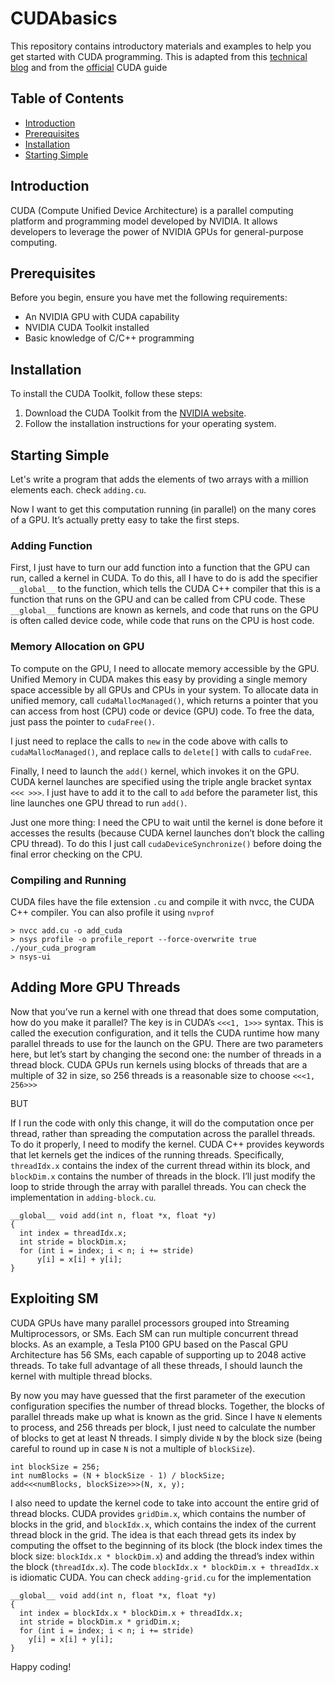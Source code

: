 # CUDAbasics

This repository contains introductory materials and examples to help you get started with CUDA programming. This is adapted from this
[technical blog](https://developer.nvidia.com/blog/even-easier-introduction-cuda/) and from the [official](https://docs.nvidia.com/cuda/cuda-c-programming-guide/) CUDA guide

## Table of Contents
- [Introduction](#introduction)
- [Prerequisites](#prerequisites)
- [Installation](#installation)
- [Starting Simple](#starting-simple)

## Introduction
CUDA (Compute Unified Device Architecture) is a parallel computing platform and programming model developed by NVIDIA. It allows developers to leverage the power of NVIDIA GPUs for general-purpose computing.

## Prerequisites
Before you begin, ensure you have met the following requirements:
- An NVIDIA GPU with CUDA capability
- NVIDIA CUDA Toolkit installed
- Basic knowledge of C/C++ programming

## Installation
To install the CUDA Toolkit, follow these steps:
1. Download the CUDA Toolkit from the [NVIDIA website](https://developer.nvidia.com/cuda-downloads).
2. Follow the installation instructions for your operating system.

## Starting Simple

Let's write a program that adds the elements of two arrays with a million elements each. check ``` adding.cu ```.

Now I want to get this computation running (in parallel) on the many cores of a GPU. It’s actually pretty easy to take the first steps.

### Adding Function
First, I just have to turn our add function into a function that the GPU can run, called a kernel in CUDA. To do this, all I have to do is add the specifier ```__global__``` to the function, which tells the CUDA C++ compiler that this is a function that runs on the GPU and can be called from CPU code. These ```__global__``` functions are known as kernels, and code that runs on the GPU is often called device code, while code that runs on the CPU is host code.

### Memory Allocation on GPU

To compute on the GPU, I need to allocate memory accessible by the GPU. Unified Memory in CUDA makes this easy by providing a single memory space accessible by all GPUs and CPUs in your system. To allocate data in unified memory, call ```cudaMallocManaged()```, which returns a pointer that you can access from host (CPU) code or device (GPU) code. To free the data, just pass the pointer to ```cudaFree()```.

I just need to replace the calls to ```new``` in the code above with calls to ```cudaMallocManaged()```, and replace calls to ```delete[]``` with calls to ```cudaFree```.

Finally, I need to launch the ```add()``` kernel, which invokes it on the GPU. CUDA kernel launches are specified using the triple angle bracket syntax ```<<< >>>```. I just have to add it to the call to ```add``` before the parameter list, this line launches one GPU thread to run ```add()```.

Just one more thing: I need the CPU to wait until the kernel is done before it accesses the results (because CUDA kernel launches don’t block the calling CPU thread). To do this I just call ```cudaDeviceSynchronize()``` before doing the final error checking on the CPU.

### Compiling and Running

CUDA files have the file extension ```.cu``` and compile it with nvcc, the CUDA C++ compiler. You can also profile it using ```nvprof```

``` 
> nvcc add.cu -o add_cuda 
> nsys profile -o profile_report --force-overwrite true ./your_cuda_program
> nsys-ui
```

## Adding More GPU Threads

Now that you’ve run a kernel with one thread that does some computation, how do you make it parallel? The key is in CUDA’s ```<<<1, 1>>>``` syntax. This is called the execution configuration, and it tells the CUDA runtime how many parallel threads to use for the launch on the GPU. There are two parameters here, but let’s start by changing the second one: the number of threads in a thread block. CUDA GPUs run kernels using blocks of threads that are a multiple of 32 in size, so 256 threads is a reasonable size to choose ```<<<1, 256>>> ```

BUT

If I run the code with only this change, it will do the computation once per thread, rather than spreading the computation across the parallel threads. To do it properly, I need to modify the kernel. CUDA C++ provides keywords that let kernels get the indices of the running threads. Specifically, ```threadIdx.x``` contains the index of the current thread within its block, and ```blockDim.x``` contains the number of threads in the block. I’ll just modify the loop to stride through the array with parallel threads. You can check the implementation in ```adding-block.cu```.

```
__global__ void add(int n, float *x, float *y)
{
  int index = threadIdx.x;
  int stride = blockDim.x;
  for (int i = index; i < n; i += stride)
      y[i] = x[i] + y[i];
}
```

## Exploiting SM

CUDA GPUs have many parallel processors grouped into Streaming Multiprocessors, or SMs. Each SM can run multiple concurrent thread blocks. As an example, a Tesla P100 GPU based on the Pascal GPU Architecture has 56 SMs, each capable of supporting up to 2048 active threads. To take full advantage of all these threads, I should launch the kernel with multiple thread blocks.

By now you may have guessed that the first parameter of the execution configuration specifies the number of thread blocks. Together, the blocks of parallel threads make up what is known as the grid. Since I have ```N``` elements to process, and 256 threads per block, I just need to calculate the number of blocks to get at least N threads. I simply divide ```N``` by the block size (being careful to round up in case ```N``` is not a multiple of ```blockSize```).
```
int blockSize = 256;
int numBlocks = (N + blockSize - 1) / blockSize;
add<<<numBlocks, blockSize>>>(N, x, y);
```

I also need to update the kernel code to take into account the entire grid of thread blocks. CUDA provides ```gridDim.x```, which contains the number of blocks in the grid, and ```blockIdx.x```, which contains the index of the current thread block in the grid. The idea is that each thread gets its index by computing the offset to the beginning of its block (the block index times the block size: ```blockIdx.x * blockDim.x```) and adding the thread’s index within the block (```threadIdx.x```). The code ```blockIdx.x * blockDim.x + threadIdx.x``` is idiomatic CUDA. You can check ```adding-grid.cu``` for the implementation

```
__global__ void add(int n, float *x, float *y)
{
  int index = blockIdx.x * blockDim.x + threadIdx.x;
  int stride = blockDim.x * gridDim.x;
  for (int i = index; i < n; i += stride)
    y[i] = x[i] + y[i];
}
```

Happy coding!